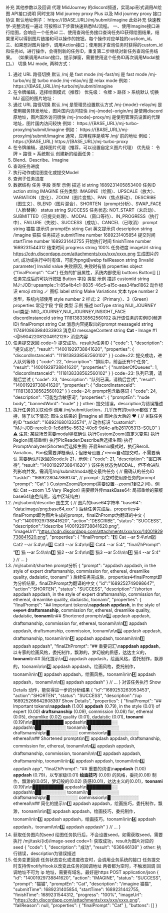 补充 其他参数以及回调
代理 MidJourney 的discord频道，实现api形式调用AI绘图
API接口说明
同时支持 Mid journey proxy Plus 以及 Mid journey proxy 接口协议
默认地址例子： https://{BASE_URL}/mj/submit/imagine
此处补充
快速教学-完整流程一遍过
可按照以下步骤快速熟悉MJ流程。
一、使用Imagine接口进行绘图，会响应一个任务id
二、使用查询任务接口查询任务ID获得绘图结果，结果里可以得到图片链接和可以操作的按钮。每个操作对应单独的custiom_id。
三、如果想对图片操作，调用Action接口；使用刚才查询任务时获得的custom_id和任务id，进行操作，会得到新的任务ID，重复第二步继续对新任务查询任务结果。
（如果调用Action接口，提示弹窗，需要使用这个任务ID再次调用Modal接口。）
切换 MJ mode, 两种方式：

1.  通过 URL 路径切换
    默认 /mj 是 fast mode
    /mj-fast/mj 是 fast mode
    /mj-turbo/mj 是 turbo mode
    /mj-relax/mj 是 relax mode
    例如： https://{BASE_URL}/mj-turbo/mj/submit/imagine
2.  在令牌编辑，选择绘图模式（推荐）
    优先级： 令牌 > 路径 > 系统默认
    切换 MJ 返回的图片地址：
3.  通过 URL 路径切换
    默认 /mj 是管理员设置默认方式
    /mj-{mode}-relay/mj 是使用服务转发地址，图片国内访问较快
    /mj-{mode}-origin/mj 是使用discord 原地址，图片国外访问很快
    /mj-{mode}-proxy/mj 是使用管理员设置的代理地址，图片国内访问较快
    例如： https://{BASE_URL}/mj-turbo-proxy/mj/submit/imagine
    例如： https://{BASE_URL}/mj-proxy/mj/submit/imagine
    通常，应用程序是填写 /mj/ 前的地址
    例如：
    https://{BASE_URL}
    https://{BASE_URL}/mj-turbo-proxy
4.  在令牌编辑，选择图片代理（推荐，可以设置自定义图片代理）
    优先级： 令牌 > 路径 > 系统默认
    创建新的绘画任务：
5.  Blend、Describe、Imagine
6.  查询任务进度
7.  执行动作或绘图变化或提交Model
8.  查询子任务进度
9.  数据结构
    任务
    字段 类型 示例 描述
    id string 1689231405853400 任务ID
    action string IMAGINE 任务类型: IMAGINE（绘图）、UPSCALE（放大）、VARIATION（变化）、ZOOM（图片变焦）、PAN（焦点移动）、DESCRIBE（图生文）、BLEND（图片混合）、SHORTEN（prompt分析）、SWAP_FACE（人脸替换）
    status string SUCCESS 任务状态: NOT_START（未启动）、SUBMITTED（已提交处理）、MODAL（窗口等待）、IN_PROGRESS（执行中）、FAILURE（失败）、SUCCESS（成功）、CANCEL（已取消）
    prompt string 猫猫 提示词
    promptEn string Cat 英文提示词
    description string /imagine 猫猫 任务描述
    submitTime number 1689231405854 提交时间
    startTime number 1689231442755 开始执行时间
    finishTime number 1689231544312 结束时间
    progress string 100% 任务进度
    imageUrl string https://cdn.discordapp.com/attachments/xxx/xxx/xxxx.png 生成图片的url, 成功或执行中时有值，可能为png或webp
    failReason string [Invalid parameter] Invalid value 失败原因, 失败时有值
    properties object {"finalPrompt": "Cat"} 任务的扩展属性，系统内部使用
    buttons Button[] [] 任务完成后的可执行按钮
    Button
    字段 类型 示例 描述
    customId string MJ::JOB::upsample::1::85a4b4c1-8835-46c5-a15c-aea34fad1862 动作标识
    emoji string 🪄 图标
    label string Make Variations 文本
    type number 2 类型，系统内部使用
    style number 2 样式: 2（Primary）、3（Green）
    properties 常见字段
    字段 类型 示例 描述
    botType string NIJI_JOURNEY bot类型: MID_JOURNEY,NIJI_JOURNEY,INSIGHT_FACE
    discordInstanceId string 1118138338562560102 执行该任务的实例ID(频道ID)
    finalPrompt string Cat 消息内容提取出的prompt
    messageId string 1174910863984033903 消息ID
    messageContent string **Cat** - Image #1 <@590422081204912129> 消息内容
10. 任务提交返回
    code=1: 提交成功，result为任务ID
    {
    "code": 1,
    "description": "提交成功",
    "result": "14001929738841620",
    "properties": {
    "discordInstanceId": "1118138338562560102"
    }
    }
    code=22: 提交成功，进入队列等待
    {
    "code": 22,
    "description": "排队中，前面还有1个任务",
    "result": "14001929738841620",
    "properties": {
    "numberOfQueues": 1,
    "discordInstanceId": "1118138338562560102"
    }
    }
    code=23: 队列已满，请稍后尝试
    {
    "code": 23,
    "description": "队列已满，请稍后尝试",
    "result": "14001929738841620",
    "properties": {
    "discordInstanceId": "1118138338562560102"
    }
    }
    code=24: prompt包含敏感词
    {
    "code": 24,
    "description": "可能包含敏感词",
    "properties": {
    "promptEn": "nude body",
    "bannedWord": "nude"
    }
    }
    other: 提交错误，description为错误描述
11. 执行任务的关联动作
    调用 /mj/submit/action，几乎所有的button都做了支持，除了以下情况:
    图生文结果的 🎉Imagine all
    图片放大后的 ❤️
    {
    // 关联任务的ID
    "taskId": "1689216801333574",
    // 动作标识
    "customId": "MJ::JOB::reroll::0::1c6dff5e-5632-40c6-9d4c-afb261705313::SOLO"
    }
    ⚠️ 注意: 某些场景需要modal弹框确认
    执行CustomZoom(自定义变焦)
    执行️Region(局部重绘)
    执行PicReader(Describe后选择生图)
    执行PromptAnalyzer(Shorten后选择生图)
    开启Remix模式时，执行Reroll、Variation、Pan也需要弹框确认；但账号设置了remix自动提交时，不需要确认
    需要确认时返回的code为 21，示例:
    {
    "code": 21,
    "description": "窗口等待",
    "result": "14001929738841620"
    }
    该任务状态为MODAL，但不会进队列影响并发。需调用/mj/submit/modal提交最终任务
    {
    // 需确认的任务ID
    "taskId": "1689228047868174",
    // prompt: 为空时使用原任务的prompt
    "prompt": "Cat"
    }
    CustomZoom的prompt需要设置--zoom(1到2之间)，例如: Cat --zoom 1.5
    ️Vary (Region) 需要额外传maskBase64: 局部重绘的蒙版base64(底色纯黑，选中区域纯白)
12. /mj/submit/describe 图生文
    {
    // 图片的base64字符串
    "base64": "data:image/png;base64,xxx"
    }
    后续任务完成后，properties中finalPrompt即为图片生成的prompt，finalZhPrompt为翻译的中文
    {
    "id":"14001929738841620",
    "action":"DESCRIBE",
    "status": "SUCCESS",
    "description":"/describe 14001929738841620.png",
    "imageUrl":"https://cdn.discordapp.com/attachments/xxx/xxx/14001929738841620.png",
    "properties": {
    "finalPrompt": "1️⃣ Cat --ar 5:4\n\n2️⃣ Cat2 --ar 5:4\n\n3️⃣ Cat3 --ar 5:4\n\n4️⃣ Cat4 --ar 5:4",
    "finalZhPrompt": "1️⃣ 猫 --ar 5:4\n\n2️⃣ 猫2 --ar 5:4\n\n3️⃣ 猫3 --ar 5:4\n\n4️⃣ 猫4 --ar 5:4"
    }
    // ...
    }
13. /mj/submit/shorten prompt分析
    {
    "prompt": "️appdash appdash, in the style of expert draftsmanship, commission for, ethereal, dreamlike quality, dadaistic, toonami"
    }
    后续任务完成后，properties中finalPrompt即为分析结果，finalZhPrompt为翻译的中文
    {
    "id":"1689252749098647",
    "action":"SHORTEN",
    "status": "SUCCESS",
    "description":"/shorten appdash appdash, in the style of expert draftsmanship, commission for, ethereal, dreamlike quality, dadaistic, toonami",
    "properties": {
    "finalPrompt": "## Important tokens\n**appdash** **appdash**, in the ~~style~~ of ~~expert~~ **draftsmanship**, commission for, ethereal, dreamlike quality, ~~dadaistic~~, **toonami**\n## Shortened prompts\n1️⃣ appdash appdash, draftsmanship, commission for, ethereal, toonami\n\n2️⃣ appdash appdash, draftsmanship, commission, toonami\n\n3️⃣ appdash appdash, draftsmanship, toonami\n\n4️⃣ appdash appdash, toonami\n\n5️⃣ appdash appdash",
    "finalZhPrompt": "## 重要词汇\n**appdash** **appdash**，以专家的绘画风格，委托制作，飘渺的，梦幻般的质感，达达主义的，**toonami**\n## 简化提示\n1️⃣ appdash appdash，绘画风格，委托制作，飘渺的，toonami\n\n2️⃣ appdash appdash，绘画风格，委托制作，toonami\n\n3️⃣ appdash appdash，绘画风格，toonami\n\n4️⃣ appdash appdash，toonami\n\n5️⃣ appdash appdash"
    }
    // ...
    }
    对该任务执行 Show Details 动作，能获得进一步的分析结果
    {
    "id":"1689253263953453",
    "action":"SHORTEN",
    "status": "SUCCESS",
    "description":"/up 168925266642808397 Show Details",
    "properties": {
    "finalPrompt": "## Important tokens\n**appdash** (1.00) **appdash** (0.79), in the style (0.01) of expert (0.00) **draftsmanship** (0.09), commission (0.08) for, ethereal (0.05), dreamlike (0.02) quality (0.01), dadaistic (0.01), **toonami** (0.19)\n\n██████████ appdash\n████████░░ appdash\n██░░░░░░░░ toonami\n█░░░░░░░░░ draftsmanship\n█░░░░░░░░░ commission\n█░░░░░░░░░ ethereal\n## Shortened prompts\n1️⃣ appdash appdash, draftsmanship, commission for, ethereal, toonami\n\n2️⃣ appdash appdash, draftsmanship, commission, toonami\n\n3️⃣ appdash appdash, draftsmanship, toonami\n\n4️⃣ appdash appdash, toonami\n\n5️⃣ appdash app",
    "finalZhPrompt": "## 重要的词语\n**appdash** (1.00) **appdash** (0.79)，以专家级(0.01) **绘画技巧** (0.09) 的风格，委托(0.08) 制作，飘渺的(0.05)，梦幻般的(0.02) 质感(0.01)，达达主义的(0.01)，**toonami** (0.19)\n\n██████████ appdash\n████████░░ appdash\n██░░░░░░░░ toonami\n█░░░░░░░░░ draftsmanship\n█░░░░░░░░░ commission\n█░░░░░░░░░ ethereal\n## 简化的提示\n1️⃣ appdash appdash，绘画技巧，委托制作，飘渺，toonami\n\n2️⃣ appdash appdash，绘画技巧，委托制作，toonami\n\n3️⃣ appdash appdash，绘画技巧，toonami\n\n4️⃣ appdash appdash，toonami\n\n5️⃣ appdash appdash"
    }
    // ...
    }
14. 获取任务图片的seed
    绘图任务执行后，不会设置seed，如需获取seed，需要执行 /mj/task/{id}/image-seed
    code=1: 获取成功，result为图片对应的seed
    {
    "code": 1,
    "description": "成功",
    "result": "636646138"
    }
    other: 执行错误，description为错误描述
15. 任务变更回调
    任务状态变化或进度改变时，会调用业务系统的接口
    任务提交时支持传notifyHook以改变此任务的回调地址
    两者都为空时，不触发回调
    回调地址不可为 ip 地址，需要有域名，最好是https
    POST application/json
    {
    "id": "14001929738841620",
    "action": "IMAGINE",
    "status": "SUCCESS",
    "prompt": "猫猫",
    "promptEn": "Cat",
    "description": "/imagine 猫猫",
    "submitTime": 1689231405854,
    "startTime": 1689231442755,
    "finishTime": 1689231544312,
    "progress": "100%",
    "imageUrl": "https://cdn.discordapp.com/attachments/xxx/xxx/xxxx.png",
    "failReason": null,
    "properties": {
    "finalPrompt": "Cat"
    },
    "buttons": []
    }
